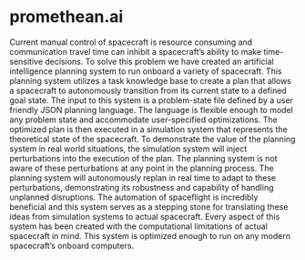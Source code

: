 # promethean.ai
Current manual control of spacecraft is resource consuming and communication travel time can inhibit a spacecraft’s ability to make time-sensitive decisions. To solve this problem we have created an artificial intelligence planning system to run onboard a variety of spacecraft. This planning system utilizes a task knowledge base to create a plan that allows a spacecraft to autonomously transition from its current state to a defined goal state. The input to this system is a problem-state file defined by a user friendly JSON planning language. The language is flexible enough to model any problem state and accommodate user-specified optimizations. The optimized plan is then executed in a simulation system that represents the theoretical state of the spacecraft. To demonstrate the value of the planning system in real world situations, the simulation system will inject perturbations into the execution of the plan. The planning system is not aware of these perturbations at any point in the planning process. The planning system will autonomously replan in real time to adapt to these perturbations, demonstrating its robustness and capability of handling unplanned disruptions. The automation of spaceflight is incredibly beneficial and this system serves as a stepping stone for translating these ideas from simulation systems to actual spacecraft. Every aspect of this system has been created with the computational limitations of actual spacecraft in mind. This system is optimized enough to run on any modern spacecraft’s onboard computers. 
